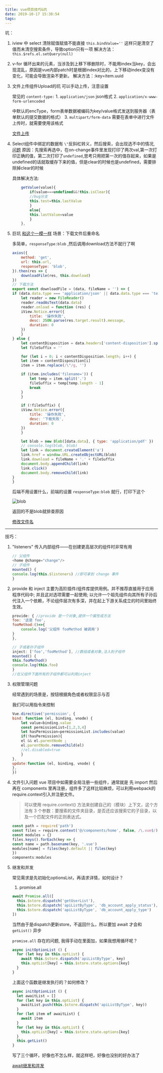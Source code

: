 ```yaml
---
title: vue项目技巧&坑
date: 2019-10-17 15:38:54
tags:
---
```


坑：

1. iview 中 select 清除赋值赋值不能直接 `this.bindValue=''` 这样只是清空了值而未清空搜索条件，导致option只有一项
    解决方法：`this.$refs.el.setQuery(null)`

2. v-for 循环出来的元素，当涉及到上移下移删除时，不能用index当key，会出现混乱，原因是vue内部patch时是根据index对比的，上下移动index变没有变化，可能会导致渲染不更新。
    解决方法：:key=item.uuid

3. 文件上传组件Upload的坑 可以手动上传，注意设置

    常见的 `content-type:`
        1. `application/json` json格式
        2. `application/x-www-form-urlencoded` <form encType=””>中默认的encType，form表单数据被编码为key/value格式发送到服务器（表单默认的提交数据的格式）
        3. `multipart/form-data` 需要在表单中进行文件上传时，就需要使用该格式

    [文件上传](https://juejin.im/post/5da14778f265da5bb628e590)

4. Select组件中绑定的数据有 `\"`反斜杠转义，然后搜索，会出现选不中的情况,[问题](https://run.iviewui.com/6qq7Qxox)
    原因：先搜索再选中，在on-change事件里发现打印了两次val,第一次打印正确的值，第二次打印了`undefined`,思考只用把第一次的值存起来，如果是undefined的话就取缓存下来的值，但是clear的时候也是undefined，需要排除掉clear的时候

    具体解决方法:

    ```js
        getValue(value){
            if(value===undefined&&!this.isClear){
            //bug分支
            this.test=this.lastValue
            }
            else{
            this.lastValue=value
            }
        },
    ```

5. 巨坑
    [和这个一模一样](https://blog.csdn.net/weixin_42142057/article/details/97655591)
    场景：下载文件后重命名

    多简单，`responseType:blob` ,然后调用download方法不就行了啊

    ```js
    axios({
        method: 'get',
        url: this.url,
        responseType: 'blob',
    }).then(res => {
        downloadFile(res, this.download)
    })
    // 下载方法
    export const downloadFile = (data, fileName = '') => {
    if (data.data.type === 'application/json' || data.data.type === 'text/html;charset=utf-8') {
        let reader = new FileReader()
        reader.readAsText(data.data)
        reader.onload = function (res) {
        iView.Notice.error({
            title: '操作失败',
            desc: JSON.parse(res.target.result).message,
            duration: 0
        })
        }
    } else {
        let contentDisposition = data.headers['content-disposition'].split(';')
        let fileSuffix = ''

        for (let i = 0; i < contentDisposition.length; i++) {
        let item = contentDisposition[i]
        item = item.replace(/\"/g, '')

        if (item.includes('filename=')) {
            let temp = item.split('.')
            fileSuffix = temp[temp.length - 1]
            break
        }
        }

        if (!fileSuffix) {
        iView.Notice.error({
            title: '操作失败',
            desc: '下载失败',
            duration: 0
        })
        }

        let blob = new Blob([data.data], { type: 'application/pdf' })
        // console.log(blob, blob)
        let link = document.createElement('a')
        link.href = window.URL.createObjectURL(blob)
        link.download = fileName + '.' + fileSuffix
        document.body.appendChild(link)
        link.click()
        document.body.removeChild(link)
    }
    }
    ```

    后端不用设置什么，前端的设置 `responseType:blob` 就行，打印下这个

    ![blob](https://i.loli.net/2019/11/29/vYUeB21VpJXtKSC.png)

    返回的不是blob就排查原因

    [修改文件名](https://www.jianshu.com/p/6545015017c4)

---

技巧：

1. "listeners" 传入内部组件——在创建更高层次的组件时非常有用

    ```js
    // 父组件
    <home @change="change"/>
    // 子组件
    mounted() {
    console.log(this.$listeners) //即可拿到 change 事件
    }
    ```

2. provide 和 inject 主要为高阶插件/组件库提供用例。并不推荐直接用于应用程序代码中; 并且这对选项需要一起使用; 以允许一个祖先组件向其所有子孙后代注入一个依赖，不论组件层次有多深，并在起上下游关系成立的时间里始终生效。

    ```js
    provide: { //provide 是一个对象,提供一个属性或方法
    foo: '这是 foo',
    fooMethod:()=>{
        console.log('父组件 fooMethod 被调用')
    }
    },

    // 子或者孙子组件
    inject: ['foo','fooMethod'], //数组或者对象,注入到子组件
    mounted() {
    this.fooMethod()
    console.log(this.foo)
    }
    //在父组件下面所有的子组件都可以利用inject
    ```

3. 权限管理问题

    经常遇到的场景是，按钮根据角色或者权限显示与否

    我们可以用指令来控制

    ```js
    Vue.directive('permission', {
    bind: function (el, binding, vnode) {
        let value=binding.value
        const permissionList=[1,2,3,4]
        let hasPermission=permissionList.includes(value)
        if(!hasPermission){
        el && el.parentNode ;
        el.parentNode.removeChild(el)
        //el.disabled=true
        }
    },
    update:function (el, binding, vnode) {
    },
    })
    ```

4. 文件引入问题
    vue 项目中如需要全局注册一些组件，通常就是 先 import 然后再在 components 里再注册，组件多了这样比较麻烦，可以利用webpack的 require.context引入并注册文件。

    > 可以使用 require.context() 方法来创建自己的（模块）上下文，这个方法有 3 个参数：要搜索的文件夹目录，是否还应该搜索它的子目录，以及一个匹配文件的正则表达式。

    ```js
    const path = require('path')
    const files = require.context('@/components/home', false, /\.vue$/)
    const modules = {}
    files.keys().forEach(key => {
    const name = path.basename(key, '.vue')
    modules[name] = files(key).default || files(key)
    })
    components:modules
    ```

5. 继发和并发

    常见需求是先初始化optionsList，再请求详情，如何设计？

    1. promise.all

    ```js
    await Promise.all([
      this.$store.dispatch('getUserList'),
      this.$store.dispatch('apiListByType', 'db_account_apply_status'),
      this.$store.dispatch('apiListByType', 'db_account_apply_type')
    ])
    ```

    当然由于是dispatch更新store，不返回什么，所以要加 await 才会和 `getList()` 异步

    `promise.all` 存在的问题, 我得手动在里面加，如果我想用循环呢？

    ```js
    async initOptionList () {
      for (let key in this.optList) {
        await this.$store.dispatch('apiListByType', key)
        this.optList[key] = this.$store.state.options[key]
      }
    }
    ```

    上面这个函数是继发执行的？如何修改？

    ```js
    async initOptionList () {
      let awaitList = []
      for (let key in this.optList) {
        awaitList.push(this.$store.dispatch('apiListByType', key))
      }
      for (let item of awaitList) {
        await item
      }
      for (let key in this.optList) {
        this.optList[key] = this.$store.state.options[key]
      }
      this.getList()
    }
    ```

    写了三个循环，好像也不怎么样，就这样吧，好像也没别的好办法了

    [await继发和并发](https://www.cnblogs.com/xbblogs/p/8946912.html)